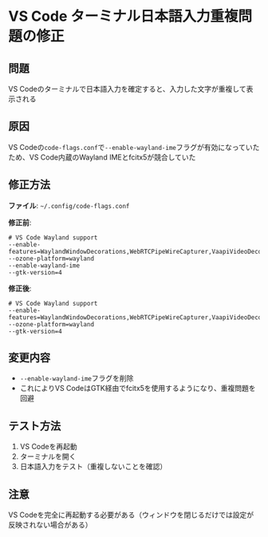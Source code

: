 # VS Code ターミナル日本語入力重複問題の修正

## 問題
VS Codeのターミナルで日本語入力を確定すると、入力した文字が重複して表示される

## 原因
VS Codeの`code-flags.conf`で`--enable-wayland-ime`フラグが有効になっていたため、VS Code内蔵のWayland IMEとfcitx5が競合していた

## 修正方法
**ファイル**: `~/.config/code-flags.conf`

**修正前**:
```
# VS Code Wayland support
--enable-features=WaylandWindowDecorations,WebRTCPipeWireCapturer,VaapiVideoDecoder
--ozone-platform=wayland
--enable-wayland-ime
--gtk-version=4
```

**修正後**:
```
# VS Code Wayland support
--enable-features=WaylandWindowDecorations,WebRTCPipeWireCapturer,VaapiVideoDecoder
--ozone-platform=wayland
--gtk-version=4
```

## 変更内容
- `--enable-wayland-ime`フラグを削除
- これによりVS CodeはGTK経由でfcitx5を使用するようになり、重複問題を回避

## テスト方法
1. VS Codeを再起動
2. ターミナルを開く
3. 日本語入力をテスト（重複しないことを確認）

## 注意
VS Codeを完全に再起動する必要がある（ウィンドウを閉じるだけでは設定が反映されない場合がある）